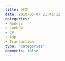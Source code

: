 ```yaml
---
title: 分类
date: 2019-05-07 21:41:12
categories:
- Nodejs 
- Lambda
- C#
- Aop
- Transaction
type: "categories"
comments: false
---
```

